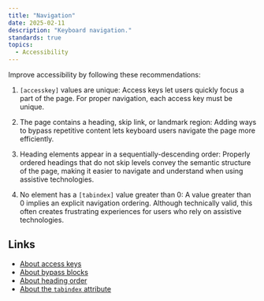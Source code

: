```yaml
---
title: "Navigation"
date: 2025-02-11
description: "Keyboard navigation."
standards: true
topics:
  - Accessibility
---
```


Improve accessibility by following these recommendations:

1. `[accesskey]` values are unique: Access keys let users quickly focus a part of the page. For proper navigation, each access key must be unique.

1. The page contains a heading, skip link, or landmark region: Adding ways to bypass repetitive content lets keyboard users navigate the page more efficiently.

1. Heading elements appear in a sequentially-descending order: Properly ordered headings that do not skip levels convey the semantic structure of the page, making it easier to navigate and understand when using assistive technologies.

1. No element has a `[tabindex]` value greater than 0: A value greater than 0 implies an explicit navigation ordering. Although technically valid, this often creates frustrating experiences for users who rely on assistive technologies.

## Links

- [About access keys](https://dequeuniversity.com/rules/axe/4.10/accesskeys)
- [About bypass blocks](https://dequeuniversity.com/rules/axe/4.10/bypass)
- [About heading order](https://dequeuniversity.com/rules/axe/4.10/heading-order)
- [About the `tabindex` attribute](https://dequeuniversity.com/rules/axe/4.10/tabindex)